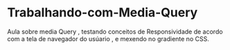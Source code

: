 # Trabalhando-com-Media-Query
Aula sobre media Query , testando conceitos de Responsividade de acordo com a tela de navegador do usúario , e mexendo no gradiente no CSS.
